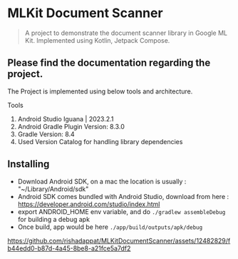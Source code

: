 # MLKit Document Scanner

> A project to demonstrate the document scanner library in Google ML Kit.
> Implemented using Kotlin, Jetpack Compose.

## Please find the documentation regarding the project.
The Project is implemented using below tools and architecture.

Tools
  1. Android Studio Iguana | 2023.2.1
  2. Android Gradle Plugin Version: 8.3.0
  3. Gradle Version: 8.4
  4. Used Version Catalog for handling library dependencies

## Installing 
- Download Android SDK, on a mac the location is usually : "~/Library/Android/sdk"
- Android SDK comes bundled with Android Studio, download from here : https://developer.android.com/studio/index.html
- export ANDROID_HOME env variable, and do `./gradlew assembleDebug` for building a debug apk
- Once build, app would be here `./app/build/outputs/apk/debug`

https://github.com/rishadappat/MLKitDocumentScanner/assets/12482829/fb44edd0-b87d-4a45-8be8-a21fce5a7df2

